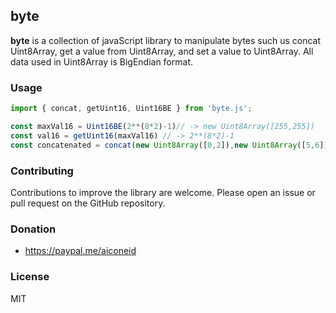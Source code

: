## byte

**byte** is a collection of javaScript library to manipulate bytes such us concat Uint8Array, get a value from Uint8Array, and set a value to Uint8Array. All data used in Uint8Array is BigEndian format.

### Usage

```javascript
import { concat, getUint16, Uint16BE } from 'byte.js';

const maxVal16 = Uint16BE(2**(8*2)-1)// -> new Uint8Array([255,255])
const val16 = getUint16(maxVal16) // -> 2**(8*2)-1 
const concatenated = concat(new Uint8Array([0,2]),new Uint8Array([5,6])) // -> new Uint8Array([0,2,5,6])

```

### Contributing

Contributions to improve the library are welcome. Please open an issue or pull request on the GitHub repository.

### Donation
- https://paypal.me/aiconeid 

### License
MIT
